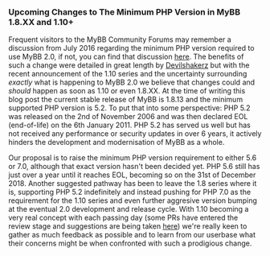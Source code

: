 ### Upcoming Changes to The Minimum PHP Version in MyBB 1.8.XX and 1.10+
Frequent visitors to the MyBB Community Forums may remember a discussion from July 2016 regarding the minimum PHP version required to use MyBB 2.0, if not, you can find that discussion [here](https://community.mybb.com/thread-195675.html). The benefits of such a change were detailed in great length by [Devilshakerz](https://community.mybb.com/user-47371.html) but with the recent announcement of the 1.10 series and the uncertainty surrounding *exactly* what is happening to MyBB 2.0 we believe that changes could and *should* happen as soon as 1.10 or even 1.8.XX. At the time of writing this blog post the current stable release of MyBB is 1.8.13 and the minimum supported PHP version is 5.2. To put that into some perspective: PHP 5.2 was released on the 2nd of November 2006 and was then declared EOL (end-of-life) on the 6th January 2011. PHP 5.2 has served us well but has not received any performance or security updates in over 6 years, it actively hinders the development and modernisation of MyBB as a whole.

Our proposal is to raise the minimum PHP version requirement to either 5.6 or 7.0, although that exact version hasn't been decided yet. PHP 5.6 still has just over a year until it reaches EOL, becoming so on the 31st of December 2018. Another suggested pathway has been to leave the 1.8 series where it is, supporting PHP 5.2 indefinitely and instead pushing for PHP 7.0 as the requirement for the 1.10 series and even further aggresive version bumping at the eventual 2.0 development and release cycle. With 1.10 becoming a very real concept with each passing day (some PRs have entered the review stage and suggestions are being taken [here](https://community.mybb.com/forum-199.html)) we're really keen to gather as much feedback as possible and to learn from our userbase what their concerns might be when confronted with such a prodigious change.

